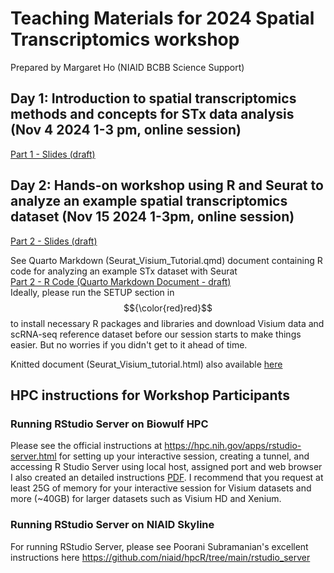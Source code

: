 # Teaching Materials for 2024 Spatial Transcriptomics workshop  
Prepared by Margaret Ho (NIAID BCBB Science Support)  

## Day 1: Introduction to spatial transcriptomics methods and concepts for STx data analysis (Nov 4 2024 1-3 pm, online session)  
[Part 1 - Slides (draft) ](https://github.com/user-attachments/files/17415223/STworkshop_2024draft_101024.pdf)  
 
## Day 2: Hands-on workshop using R and Seurat to analyze an example spatial transcriptomics dataset (Nov 15 2024 1-3pm, online session)  
[Part 2 - Slides (draft) ](https://github.com/user-attachments/files/17415203/STworkshop_part2_.2024draft_101524.pdf)    

See Quarto Markdown (Seurat_Visium_Tutorial.qmd) document containing R code for analyzing an example STx dataset with Seurat  
[Part 2 - R Code (Quarto Markdown Document - draft)](https://github.com/margaretc-ho/BCBB_STx_workshop_2024/blob/babcca31b9506e6cc79dfed7bddb581033074f0e/Seurat_Visium_tutorial.qmd)    
Ideally, please run the SETUP section in $${\color{red}red}$$ to install necessary R packages and libraries and download Visium data and scRNA-seq reference dataset before our session starts to make things easier. But no worries if you didn't get to it ahead of time.   

Knitted document (Seurat_Visium_tutorial.html) also available [here](https://github.com/margaretc-ho/BCBB_STx_workshop_2024/blob/babcca31b9506e6cc79dfed7bddb581033074f0e/Seurat_Visium_tutorial.html)   

## HPC instructions for Workshop Participants 

### Running RStudio Server on Biowulf HPC
Please see the official instructions at https://hpc.nih.gov/apps/rstudio-server.html for setting up your interactive session, creating a tunnel, and accessing R Studio Server using local host, assigned port and web browser
I also created an detailed instructions [PDF](https://github.com/margaretc-ho/BCBB_STx_workshop_2024/blob/98990cab36794cf9ad5786222eacaef35f6b779b/RStudioServer_on_Biowulf_instructions_082324MH.pdf).
I recommend that you request at least 25G of memory for your interactive session for Visium datasets and more (~40GB) for larger datasets such as Visium HD and Xenium.

### Running RStudio Server on NIAID Skyline
For running RStudio Server, please see Poorani Subramanian's excellent instructions here https://github.com/niaid/hpcR/tree/main/rstudio_server
